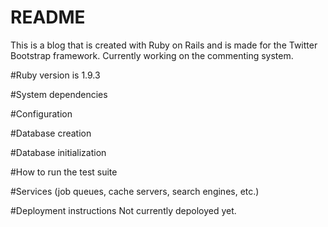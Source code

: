 # README

This is a blog that is created with Ruby on Rails and is made for the Twitter Bootstrap framework.
Currently working on the commenting system.

#Ruby version is 1.9.3

#System dependencies 

#Configuration

#Database creation

#Database initialization

#How to run the test suite

#Services (job queues, cache servers, search engines, etc.)

#Deployment instructions
Not currently depoloyed yet.

